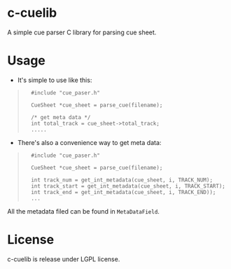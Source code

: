 c-cuelib
========

A simple cue parser C library for parsing cue sheet.

Usage
=====
* It's simple to use like this:

>		#include "cue_paser.h"
>		
>		CueSheet *cue_sheet = parse_cue(filename);
>
>		/* get meta data */
>		int total_track = cue_sheet->total_track;
>		.....

* There's also a convenience way to get meta data:

>		#include "cue_paser.h"
>		
>		CueSheet *cue_sheet = parse_cue(filename);
>		
>		int track_num = get_int_metadata(cue_sheet, i, TRACK_NUM);
>		int track_start = get_int_metadata(cue_sheet, i, TRACK_START);
>		int track_end = get_int_metadata(cue_sheet, i, TRACK_END));
>		...

All the metadata filed can be found in `MetaDataField`.

License
=======
c-cuelib is release under LGPL license.

